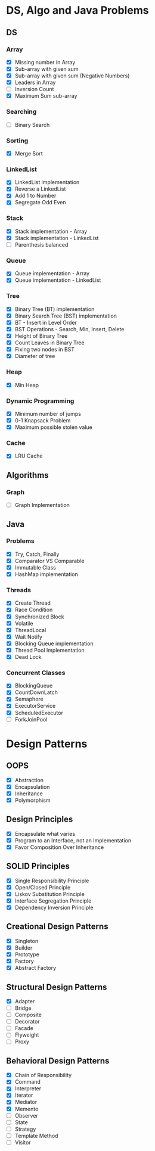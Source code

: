 # DS, Algo and Java Problems

## DS
### Array
- [X] Missing number in Array
- [X] Sub-array with given sum
- [X] Sub-array with given sum (Negative Numbers)
- [X] Leaders in Array
- [ ] Inversion Count
- [X] Maximum Sum sub-array

### Searching
- [ ] Binary Search

### Sorting
- [X] Merge Sort

### LinkedList
- [X] LinkedList implementation
- [X] Reverse a LinkedList
- [X] Add 1 to Number
- [X] Segregate Odd Even

### Stack
- [X] Stack implementation - Array
- [X] Stack implementation - LinkedList
- [ ] Parenthesis balanced

### Queue
- [X] Queue implementation - Array
- [X] Queue implementation - LinkedList

### Tree
- [X] Binary Tree (BT) implementation
- [X] Binary Search Tree (BST) implementation
- [X] BT - Insert in Level Order
- [X] BST Operations - Search, Min, Insert, Delete
- [X] Height of Binary Tree
- [X] Count Leaves in Binary Tree
- [X] Fixing two nodes in BST
- [X] Diameter of tree

### Heap
- [X] Min Heap

### Dynamic Programming
- [X] Minimum number of jumps
- [X] 0-1 Knapsack Problem
- [X] Maximum possible stolen value

### Cache
- [X] LRU Cache

## Algorithms
### Graph
- [ ] Graph Implementation

## Java
### Problems
- [X] Try, Catch, Finally
- [X] Comparator VS Comparable
- [X] Immutable Class
- [X] HashMap implementation

### Threads
- [X] Create Thread
- [X] Race Condition
- [X] Synchronized Block
- [X] Volatile
- [X] ThreadLocal
- [X] Wait Notify
- [X] Blocking Queue implementation
- [X] Thread Pool Implementation
- [X] Dead Lock 

### Concurrent Classes
- [X] BlockingQueue
- [X] CountDownLatch
- [X] Semaphore
- [X] ExecutorService
- [X] ScheduledExecutor
- [ ] ForkJoinPool

# Design Patterns
## OOPS
- [X] Abstraction
- [X] Encapsulation
- [X] Inheritance
- [X] Polymorphism

## Design Principles
- [X] Encapsulate what varies
- [X] Program to an Interface, not an Implementation
- [X] Favor Composition Over Inheritance

## SOLID Principles
- [X] Single Responsibility Principle
- [X] Open/Closed Principle
- [X] Liskov Substitution Principle
- [X] Interface Segregation Principle
- [X] Dependency Inversion Principle

## Creational Design Patterns
- [X] Singleton
- [X] Builder
- [X] Prototype
- [X] Factory
- [X] Abstract Factory

## Structural Design Patterns
- [X] Adapter
- [ ] Bridge
- [ ] Composite
- [ ] Decorator
- [ ] Facade
- [ ] Flyweight
- [ ] Proxy

## Behavioral Design Patterns
- [X] Chain of Responsibility
- [X] Command
- [X] Interpreter
- [X] Iterator
- [X] Mediator
- [X] Memento
- [ ] Observer
- [ ] State
- [ ] Strategy
- [ ] Template Method
- [ ] Visitor
